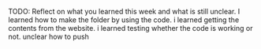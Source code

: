 TODO: Reflect on what you learned this week and what is still unclear.
I learned how to make the folder by using the code.
i learned getting the contents from the website.
i learned testing whether the code is working or not.
unclear how to push